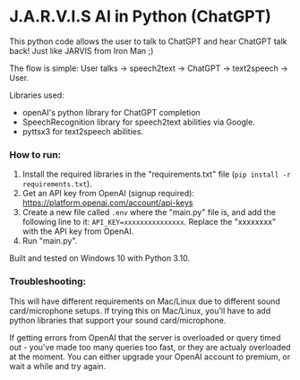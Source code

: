 # J.A.R.V.I.S AI in Python (ChatGPT)
This python code allows the user to talk to ChatGPT and hear ChatGPT talk back! Just like JARVIS from Iron Man ;)

The flow is simple: User talks -> speech2text -> ChatGPT -> text2speech -> User. 

Libraries used:
- openAI's python library for ChatGPT completion
- SpeechRecognition library for speech2text abilities via Google.
- pyttsx3 for text2speech abilities. 


### How to run:
1. Install the required libraries in the "requirements.txt" file (`pip install -r requirements.txt`).
2. Get an API key from OpenAI (signup required): https://platform.openai.com/account/api-keys
3. Create a new file called `.env` where the "main.py" file is, and add the following line to it: `API_KEY=xxxxxxxxxxxxxxx`. Replace the "xxxxxxxx" with the API key from OpenAI.
4. Run "main.py". 


Built and tested on Windows 10 with Python 3.10. 

### Troubleshooting:
This will have different requirements on Mac/Linux due to different sound card/microphone setups. If trying this on Mac/Linux, you'll have to add python libraries that support your sound card/microphone. 

If getting errors from OpenAI that the server is overloaded or query timed out - you've made too many queries too fast, or they are actualy overloaded at the moment. You can either upgrade your OpenAI account to premium, or wait a while and try again. 
